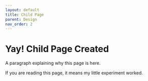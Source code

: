 ```yaml
---
layout: default
title: Child Page
parent: Design
nav_order: 2
---
```


# Yay! Child Page Created

A paragraph explaining why this page is here. 

If you are reading this page, it means my little experiment worked.
